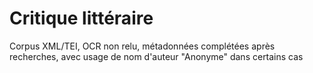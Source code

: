 # Critique littéraire

Corpus XML/TEI, OCR non relu, métadonnées complétées après recherches, avec usage de nom d'auteur "Anonyme" dans certains cas
